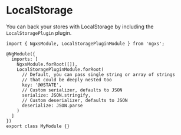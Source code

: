 # LocalStorage

You can back your stores with LocalStorage by including the `LocalStoragePlugin` plugin.

```TS
import { NgxsModule, LocalStoragePluginModule } from 'ngxs';

@NgModule({
  imports: [
    NgxsModule.forRoot([]),
    LocalStoragePluginModule.forRoot(
      // Default, you can pass single string or array of strings
      // that could be deeply nested too
      key: '@@STATE',
      // Custom serializer, defaults to JSON
      serialize: JSON.stringify,
      // Custom deserializer, defaults to JSON
      deserialize: JSON.parse
    )
  ]
})
export class MyModule {}
```
